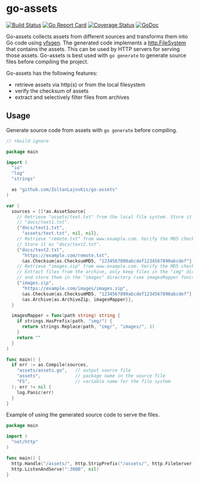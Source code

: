 # go-assets

[![Build Status](https://travis-ci.org/ZoltanLajosKis/go-assets.svg?branch=master)](https://travis-ci.org/ZoltanLajosKis/go-assets)
[![Go Report Card](https://goreportcard.com/badge/github.com/ZoltanLajosKis/go-assets)](https://goreportcard.com/report/github.com/ZoltanLajosKis/go-assets)
[![Coverage Status](https://coveralls.io/repos/github/ZoltanLajosKis/go-assets/badge.svg?branch=master)](https://coveralls.io/github/ZoltanLajosKis/go-assets?branch=master)
[![GoDoc](https://godoc.org/github.com/ZoltanLajosKis/go-assets?status.svg)](https://godoc.org/github.com/ZoltanLajosKis/go-assets)

Go-assets collects assets from different sources and transforms them into Go
code using [vfsgen][vfsgen]. The generated code implements a
[http.FileSystem][httpfs] that contains the assets. This can be used by HTTP
servers for serving those assets. Go-assets is best used with `go generate`
to generate source files before compiling the project.

Go-assets has the following features:
- retrieve assets via http(s) or from the local filesystem
- verify the checksum of assets
- extract and selectively filter files from archives


Usage
-----
Generate source code from assets with `go generate` before compiling.
```go
// +build ignore

package main

import (
  "io"
  "log"
  "strings"

  as "github.com/ZoltanLajosKis/go-assets"
)

var (
  sources = []*as.AssetSource{
    // Retrieve "assets/text.txt" from the local file system. Store it as
    // "docs/text1.txt".
    {"docs/text1.txt",
      "assets/text.txt", nil, nil},
    // Retrieve "remote.txt" from www.example.com. Verify the MD5 checksum.
    // Store it as "docs/text2.txt".
    {"docs/text2.txt",
      "https://example.com/remote.txt",
      &as.Checksum{as.ChecksumMD5, "1234567890abcdef1234567890abcdef"}, nil},
    // Retrieve "images.zip" from www.example.com. Verify the MD5 checksum.
    // Extract files from the archive, only keep files in the "img" directory
    // and store them in the "images" directory (see imagesMapper function).
    {"images.zip",
      "https://example.com/images/images.zip",
      &as.Checksum{as.ChecksumMD5, "1234567890abcdef1234567890abcdef"},
      &as.Archive{as.ArchiveZip, imagesMapper}},
  }

  imagesMapper = func(path string) string {
    if strings.HasPrefix(path, "img/") {
      return strings.Replace(path, "img/", "images/", 1)
    }
    return ""
  }
)

func main() {
  if err := as.Compile(sources,
    "assets/assets.go",   // output source file
    "assets",             // package name in the source file
    "FS",                 // variable name for the file system
  ); err != nil {
    log.Panic(err)
  }
}
```

Example of using the generated source code to serve the files.
```go
package main

import (
  "net/http"
)

func main() {
  http.Handle("/assets/", http.StripPrefix("/assets/", http.FileServer(assets.FS)))
  http.ListenAndServe(":3000", nil)
}
```


[vfsgen]: https://github.com/shurcooL/vfsgen
[httpfs]: https://golang.org/pkg/net/http/#FileSystem
